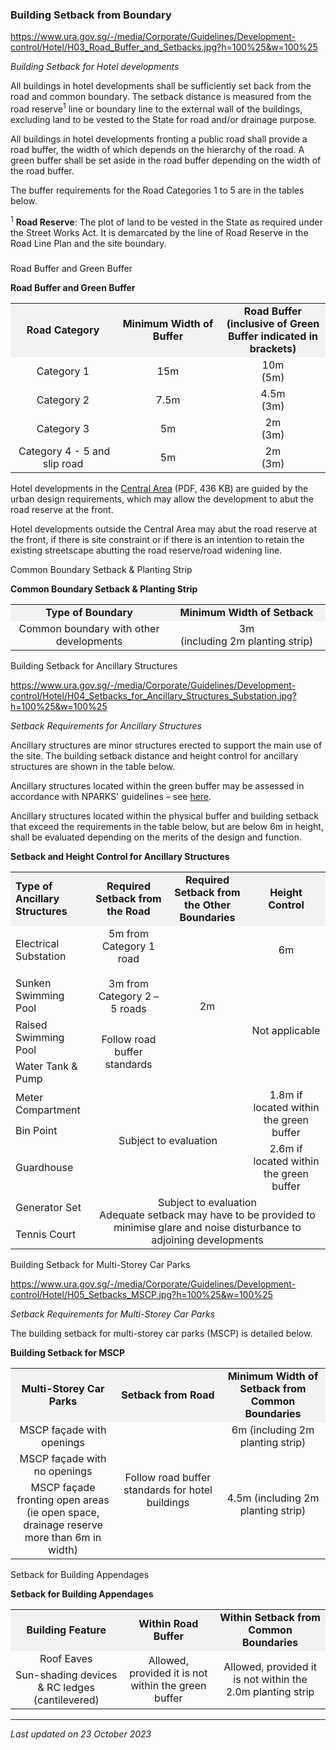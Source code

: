 ### Building Setback from Boundary

<https://www.ura.gov.sg/-/media/Corporate/Guidelines/Development-control/Hotel/H03_Road_Buffer_and_Setbacks.jpg?h=100%25&w=100%25>

*Building Setback for Hotel developments*

All buildings in hotel developments shall be sufficiently set back from
the road and common boundary. The setback distance is measured from the
road reserve<sup>1</sup> line or boundary line to the external wall of
the buildings, excluding land to be vested to the State for road and/or
drainage purpose.

All buildings in hotel developments fronting a public road shall provide
a road buffer, the width of which depends on the hierarchy of the road.
A green buffer shall be set aside in the road buffer depending on the
width of the road buffer.

The buffer requirements for the Road Categories 1 to 5 are in the tables
below.

<sup>1</sup> **Road Reserve**: The plot of land to be vested in the
State as required under the Street Works Act. It is demarcated by the
line of Road Reserve in the Road Line Plan and the site boundary.

### 

<a href="#Table-1" class="collapsible collapsed"
data-toggle="collapse"></a>

Road Buffer and Green Buffer

**Road Buffer and Green Buffer**

<table>
<colgroup>
<col style="width: 33%" />
<col style="width: 33%" />
<col style="width: 33%" />
</colgroup>
<tbody>
<tr class="odd">
<td
style="text-align: center; vertical-align: middle; background-color: #f2f2f2;"><strong>Road
Category</strong></td>
<td
style="text-align: center; vertical-align: middle; background-color: #f2f2f2;"><strong>Minimum
Width of Buffer</strong></td>
<td
style="text-align: center; vertical-align: middle; background-color: #f2f2f2;"><strong>Road
Buffer<br />
(inclusive of Green Buffer indicated in brackets)</strong></td>
</tr>
<tr class="even">
<td style="text-align: center; vertical-align: middle;">Category 1</td>
<td style="text-align: center; vertical-align: middle;">15m</td>
<td style="text-align: center; vertical-align: middle;">10m<br />
(5m)</td>
</tr>
<tr class="odd">
<td style="text-align: center; vertical-align: middle;">Category 2</td>
<td style="text-align: center; vertical-align: middle;">7.5m</td>
<td style="text-align: center; vertical-align: middle;">4.5m<br />
(3m)</td>
</tr>
<tr class="even">
<td style="text-align: center; vertical-align: middle;">Category 3</td>
<td style="text-align: center; vertical-align: middle;">5m</td>
<td style="text-align: center; vertical-align: middle;">2m<br />
(3m)</td>
</tr>
<tr class="odd">
<td style="text-align: center; vertical-align: middle;"> Category 4 - 5
and slip road</td>
<td style="text-align: center; vertical-align: middle;">5m</td>
<td style="text-align: center; vertical-align: middle;">2m<br />
(3m)</td>
</tr>
</tbody>
</table>

  

Hotel developments in the <a
href="https://www.ura.gov.sg/-/media/Corporate/Guidelines/Development-control/Flats-Condominiums/Central_Area_Map.pdf"
target="_blank">Central Area</a> (PDF, 436 KB) are guided by the urban
design requirements, which may allow the development to abut the road
reserve at the front.

Hotel developments outside the Central Area may abut the road reserve at
the front, if there is site constraint or if there is an intention to
retain the existing streetscape abutting the road reserve/road widening
line.

<a href="#Table-2" class="collapsible collapsed"
data-toggle="collapse"></a>

Common Boundary Setback & Planting Strip

**Common Boundary Setback & Planting Strip**

<table width="100%">
<colgroup>
<col style="width: 50%" />
<col style="width: 50%" />
</colgroup>
<tbody>
<tr class="odd">
<td
style="text-align: center; width: 50%; background-color: #f2f2f2;"><strong>Type
of Boundary</strong></td>
<td
style="text-align: center; width: 50%; background-color: #f2f2f2;"><strong>Minimum
Width of Setback</strong></td>
</tr>
<tr class="even">
<td style="text-align: center;">Common boundary with other
developments</td>
<td style="text-align: center; vertical-align: middle;">3m<br />
(including 2m planting strip)</td>
</tr>
</tbody>
</table>

<a href="#Table-3" class="collapsible collapsed"
data-toggle="collapse"></a>

Building Setback for Ancillary Structures

<https://www.ura.gov.sg/-/media/Corporate/Guidelines/Development-control/Hotel/H04_Setbacks_for_Ancillary_Structures_Substation.jpg?h=100%25&w=100%25>

*Setback Requirements for Ancillary Structures*

Ancillary structures are minor structures erected to support the main
use of the site. The building setback distance and height control for
ancillary structures are shown in the table below.

Ancillary structures located within the green buffer may be assessed in
accordance with NPARKS' guidelines – see <a
href="https://www.nparks.gov.sg/partner-us/development-plan-submission/guidelines-on-greenery-provision-and-tree-conservation-for-developments"
target="_blank">here</a>.

Ancillary structures located within the physical buffer and building
setback that exceed the requirements in the table below, but are below
6m in height, shall be evaluated depending on the merits of the design
and function.

**Setback and Height Control for Ancillary Structures**

<table>
<colgroup>
<col style="width: 25%" />
<col style="width: 25%" />
<col style="width: 25%" />
<col style="width: 25%" />
</colgroup>
<tbody>
<tr class="odd">
<td style="width: 25%; background-color: #f2f2f2"><strong>Type of
Ancillary Structures</strong></td>
<td
style="text-align: center; width: 25%; background-color: #f2f2f2;"><strong>Required
Setback from the Road</strong><br />
</td>
<td
style="text-align: center; width: 25%; background-color: #f2f2f2;"><strong>Required
Setback from the Other Boundaries</strong></td>
<td
style="text-align: center; width: 25%; background-color: #f2f2f2;"><strong>Height
Control</strong></td>
</tr>
<tr class="even">
<td><p>Electrical Substation</p></td>
<td rowspan="2" style="text-align: center;">5m from Category 1
road<br />
<br />
3m from Category 2 – 5 roads</td>
<td rowspan="4" style="text-align: center;">2m</td>
<td style="text-align: center;">6m</td>
</tr>
<tr class="odd">
<td>Sunken Swimming Pool</td>
<td rowspan="3" style="text-align: center;">Not applicable</td>
</tr>
<tr class="even">
<td>Raised Swimming Pool</td>
<td rowspan="2" style="text-align: center;">Follow road buffer
standards</td>
</tr>
<tr class="odd">
<td>Water Tank &amp; Pump</td>
</tr>
<tr class="even">
<td>Meter Compartment</td>
<td colspan="2" rowspan="3" style="text-align: center;">Subject to
evaluation</td>
<td rowspan="2" style="text-align: center;">1.8m if located within the
green buffer</td>
</tr>
<tr class="odd">
<td>Bin Point</td>
</tr>
<tr class="even">
<td>Guardhouse</td>
<td style="text-align: center;">2.6m if located within the green
buffer</td>
</tr>
<tr class="odd">
<td>Generator Set</td>
<td colspan="3" rowspan="2" style="text-align: center;">Subject to
evaluation<br />
Adequate setback may have to be provided to minimise glare and noise
disturbance to adjoining developments</td>
</tr>
<tr class="even">
<td>Tennis Court</td>
</tr>
</tbody>
</table>

<a href="#Objective-Based-Guidelines" class="collapsible collapsed"
data-toggle="collapse"></a>

Building Setback for Multi-Storey Car Parks

<https://www.ura.gov.sg/-/media/Corporate/Guidelines/Development-control/Hotel/H05_Setbacks_MSCP.jpg?h=100%25&w=100%25>

*Setback Requirements for Multi-Storey Car Parks*

The building setback for multi-storey car parks (MSCP) is detailed
below.

**Building Setback for MSCP**

<table>
<tbody>
<tr class="odd">
<td
style="text-align: center; width: 30%; vertical-align: middle; background-color: #f2f2f2;"><strong>Multi-Storey
Car Parks</strong></td>
<td
style="text-align: center; width: 30%; vertical-align: middle; background-color: #f2f2f2;"><strong>Setback
from Road</strong></td>
<td
style="text-align: center; width: 30%; vertical-align: middle; background-color: #f2f2f2;"><strong>Minimum
Width of Setback from Common Boundaries</strong></td>
</tr>
<tr class="even">
<td style="text-align: center; vertical-align: middle;">MSCP façade with
openings</td>
<td rowspan="3"
style="text-align: center; vertical-align: middle;">Follow road buffer
standards for hotel buildings</td>
<td style="text-align: center; vertical-align: middle;">6m (including 2m
planting strip)</td>
</tr>
<tr class="odd">
<td style="text-align: center; vertical-align: middle;">MSCP façade with
no openings</td>
<td rowspan="2" style="text-align: center; vertical-align: middle;">4.5m
(including 2m planting strip)</td>
</tr>
<tr class="even">
<td style="text-align: center; vertical-align: middle;">MSCP façade
fronting open areas (ie open space, drainage reserve more than 6m in
width)</td>
</tr>
</tbody>
</table>

<a href="#Building-Appendages" class="collapsible collapsed"
data-toggle="collapse"></a>

Setback for Building Appendages

**Setback for Building Appendages**

<table>
<tbody>
<tr class="odd">
<td
style="text-align: center; background-color: #f2f2f2;"><strong>Building
Feature</strong></td>
<td
style="text-align: center; background-color: #f2f2f2;"><strong>Within
Road Buffer</strong></td>
<td
style="text-align: center; background-color: #f2f2f2;"><strong>Within
Setback from Common Boundaries</strong></td>
</tr>
<tr class="even">
<td style="text-align: center;">Roof Eaves</td>
<td rowspan="2" style="text-align: center;">Allowed, provided it is not
within the green buffer</td>
<td rowspan="2" style="text-align: center;">Allowed, provided it is not
within the 2.0m planting strip</td>
</tr>
<tr class="odd">
<td style="text-align: center;">Sun-shading devices &amp; RC ledges
(cantilevered)</td>
</tr>
</tbody>
</table>

  

------------------------------------------------------------------------

*Last updated on 23 October 2023*
